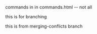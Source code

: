 commands in in commands.html -- not all

this is for branching

this is from merging-conflicts branch